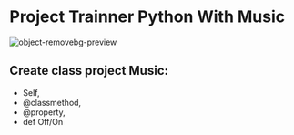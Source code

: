 
# Project Trainner Python With Music


![object-removebg-preview](https://github.com/user-attachments/assets/59b36bcb-0822-413e-a3d9-ac9671fd68ee) 
## Create class project Music:
- Self, 
- @classmethod, 
- @property,
- def Off/On



